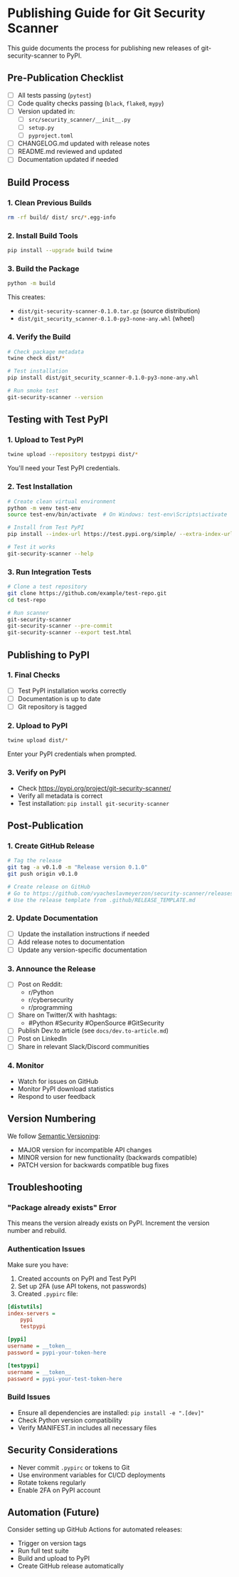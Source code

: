# Publishing Guide for Git Security Scanner

This guide documents the process for publishing new releases of git-security-scanner to PyPI.

## Pre-Publication Checklist

- [ ] All tests passing (`pytest`)
- [ ] Code quality checks passing (`black`, `flake8`, `mypy`)
- [ ] Version updated in:
  - [ ] `src/security_scanner/__init__.py`
  - [ ] `setup.py`
  - [ ] `pyproject.toml`
- [ ] CHANGELOG.md updated with release notes
- [ ] README.md reviewed and updated
- [ ] Documentation updated if needed

## Build Process

### 1. Clean Previous Builds

```bash
rm -rf build/ dist/ src/*.egg-info
```

### 2. Install Build Tools

```bash
pip install --upgrade build twine
```

### 3. Build the Package

```bash
python -m build
```

This creates:
- `dist/git-security-scanner-0.1.0.tar.gz` (source distribution)
- `dist/git_security_scanner-0.1.0-py3-none-any.whl` (wheel)

### 4. Verify the Build

```bash
# Check package metadata
twine check dist/*

# Test installation
pip install dist/git_security_scanner-0.1.0-py3-none-any.whl

# Run smoke test
git-security-scanner --version
```

## Testing with Test PyPI

### 1. Upload to Test PyPI

```bash
twine upload --repository testpypi dist/*
```

You'll need your Test PyPI credentials.

### 2. Test Installation

```bash
# Create clean virtual environment
python -m venv test-env
source test-env/bin/activate  # On Windows: test-env\Scripts\activate

# Install from Test PyPI
pip install --index-url https://test.pypi.org/simple/ --extra-index-url https://pypi.org/simple/ git-security-scanner

# Test it works
git-security-scanner --help
```

### 3. Run Integration Tests

```bash
# Clone a test repository
git clone https://github.com/example/test-repo.git
cd test-repo

# Run scanner
git-security-scanner
git-security-scanner --pre-commit
git-security-scanner --export test.html
```

## Publishing to PyPI

### 1. Final Checks

- [ ] Test PyPI installation works correctly
- [ ] Documentation is up to date
- [ ] Git repository is tagged

### 2. Upload to PyPI

```bash
twine upload dist/*
```

Enter your PyPI credentials when prompted.

### 3. Verify on PyPI

- Check https://pypi.org/project/git-security-scanner/
- Verify all metadata is correct
- Test installation: `pip install git-security-scanner`

## Post-Publication

### 1. Create GitHub Release

```bash
# Tag the release
git tag -a v0.1.0 -m "Release version 0.1.0"
git push origin v0.1.0

# Create release on GitHub
# Go to https://github.com/vyacheslavmeyerzon/security-scanner/releases/new
# Use the release template from .github/RELEASE_TEMPLATE.md
```

### 2. Update Documentation

- [ ] Update the installation instructions if needed
- [ ] Add release notes to documentation
- [ ] Update any version-specific documentation

### 3. Announce the Release

- [ ] Post on Reddit:
  - r/Python
  - r/cybersecurity
  - r/programming
- [ ] Share on Twitter/X with hashtags:
  - #Python #Security #OpenSource #GitSecurity
- [ ] Publish Dev.to article (see `docs/dev.to-article.md`)
- [ ] Post on LinkedIn
- [ ] Share in relevant Slack/Discord communities

### 4. Monitor

- Watch for issues on GitHub
- Monitor PyPI download statistics
- Respond to user feedback

## Version Numbering

We follow [Semantic Versioning](https://semver.org/):
- MAJOR version for incompatible API changes
- MINOR version for new functionality (backwards compatible)
- PATCH version for backwards compatible bug fixes

## Troubleshooting

### "Package already exists" Error

This means the version already exists on PyPI. Increment the version number and rebuild.

### Authentication Issues

Make sure you have:
1. Created accounts on PyPI and Test PyPI
2. Set up 2FA (use API tokens, not passwords)
3. Created `.pypirc` file:

```ini
[distutils]
index-servers =
    pypi
    testpypi

[pypi]
username = __token__
password = pypi-your-token-here

[testpypi]
username = __token__
password = pypi-your-test-token-here
```

### Build Issues

- Ensure all dependencies are installed: `pip install -e ".[dev]"`
- Check Python version compatibility
- Verify MANIFEST.in includes all necessary files

## Security Considerations

- Never commit `.pypirc` or tokens to Git
- Use environment variables for CI/CD deployments
- Rotate tokens regularly
- Enable 2FA on PyPI account

## Automation (Future)

Consider setting up GitHub Actions for automated releases:
- Trigger on version tags
- Run full test suite
- Build and upload to PyPI
- Create GitHub release automatically